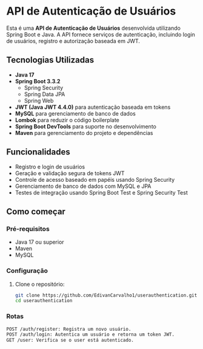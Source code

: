 # API de Autenticação de Usuários

Esta é uma **API de Autenticação de Usuários** desenvolvida utilizando Spring Boot e Java. A API fornece serviços de autenticação, incluindo login de usuários, registro e autorização baseada em JWT.

## Tecnologias Utilizadas

- **Java 17**
- **Spring Boot 3.3.2**
    - Spring Security
    - Spring Data JPA
    - Spring Web
- **JWT (Java JWT 4.4.0)** para autenticação baseada em tokens
- **MySQL** para gerenciamento de banco de dados
- **Lombok** para reduzir o código boilerplate
- **Spring Boot DevTools** para suporte no desenvolvimento
- **Maven** para gerenciamento do projeto e dependências

## Funcionalidades

- Registro e login de usuários
- Geração e validação segura de tokens JWT
- Controle de acesso baseado em papéis usando Spring Security
- Gerenciamento de banco de dados com MySQL e JPA
- Testes de integração usando Spring Boot Test e Spring Security Test

## Como começar

### Pré-requisitos

- Java 17 ou superior
- Maven
- MySQL

### Configuração

1. Clone o repositório:
   ```bash
   git clone https://github.com/EdivanCarvalho1/userauthentication.git
   cd userauthentication

### Rotas

```bash
POST /auth/register: Registra um novo usuário.
POST /auth/login: Autentica um usuário e retorna um token JWT.
GET /user: Verifica se o user está autenticado.